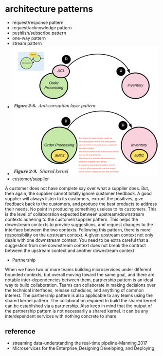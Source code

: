 # architecture patterns

* request/response pattern
* request/acknowledge pattern
* pushlish/subscribe pattern
* one-way pattern
* stream pattern
* ![sidecar pattern](../diagram/diagram-anti-corruption-layer.png)
* ![shared kernel pattern](pattern-shared-kernel.png)
* customer/supplier

A customer does not have complete say over what a supplier does. But, then again, the supplier cannot totally ignore customer feedback. A good supplier will always listen to its customers, extract the positives, give feedback back to the customers, and produce the best products to address their needs. No point in producing something useless to its customers. This is the level of collaboration expected between upstream/downstream contexts adhering to the customer/supplier pattern. This helps the downstream contexts to provide suggestions, and request changes to the interface between the two contexts. Following this pattern, there is more responsibility on the upstream context. A given upstream context not only deals with one downstream context. You need to be extra careful that a suggestion from one downstream context does not break the contract between the upstream context and another downstream context

* Partnership

When we have two or more teams building microservices under different bounded contexts, but overall moving toward the same goal, and there are notable inter-dependencies between them, partnership pattern is an ideal way to build collaboration. Teams can collaborate
in making decisions over the technical interfaces, release schedules, and anything of common interest. The partnership pattern is also applicable to any teams using the shared kernel pattern. The collaboration required to build the shared kernel can be established via a partnership. Also keep in mind that the output of the partnership pattern is not necessarily a shared kernel. It can be any interdependent services with nothing concrete to share

## reference

* streaming data-understanding the real-time pipeline-Manning.2017
* Microservices for the Enterprise_Designing Developing, and Deploying